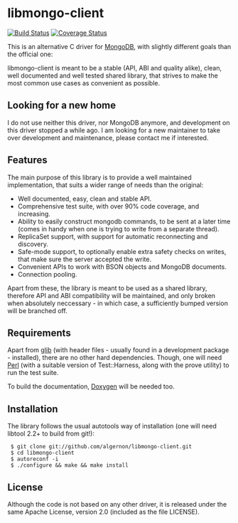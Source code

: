 libmongo-client
===============

[![Build Status](https://travis-ci.org/algernon/libmongo-client.png?branch=master)](https://travis-ci.org/algernon/libmongo-client)
[![Coverage Status](https://coveralls.io/repos/algernon/libmongo-client/badge.png?branch=master)](https://coveralls.io/r/algernon/libmongo-client?branch=master)

This is an alternative C driver for [MongoDB][mongodb], with slightly
different goals than the official one:

libmongo-client is meant to be a stable (API, ABI and quality alike),
clean, well documented and well tested shared library, that strives to
make the most common use cases as convenient as possible.

Looking for a new home
----------------------

I do not use neither this driver, nor MongoDB anymore, and development
on this driver stopped a while ago. I am looking for a new maintainer
to take over development and maintenance, please contact me if
interested.

Features
--------

The main purpose of this library is to provide a well maintained
implementation, that suits a wider range of needs than the original:

* Well documented, easy, clean and stable API.
* Comprehensive test suite, with over 90% code coverage, and
  increasing.
* Ability to easily construct mongodb commands, to be sent at a later
  time (comes in handy when one is trying to write from a separate
  thread).
* ReplicaSet support, with support for automatic reconnecting and
  discovery.
* Safe-mode support, to optionally enable extra safety checks on
  writes, that make sure the server accepted the write.
* Convenient APIs to work with BSON objects and MongoDB documents.
* Connection pooling.

Apart from these, the library is meant to be used as a shared library,
therefore API and ABI compatibility will be maintained, and only
broken when absolutely neccessary - in which case, a sufficiently
bumped version will be branched off.

Requirements
------------

Apart from [glib][glib] (with header files - usually found in a
development package - installed), there are no other hard
dependencies. Though, one will need [Perl][perl] (with a suitable
version of Test::Harness, along with the prove utility) to run the
test suite.

To build the documentation, [Doxygen][doxygen] will be needed too.

Installation
------------

The library follows the usual autotools way of installation (one will
need libtool 2.2+ to build from git!):

     $ git clone git://github.com/algernon/libmongo-client.git
     $ cd libmongo-client
     $ autoreconf -i
     $ ./configure && make && make install

License
-------

Although the code is not based on any other driver, it is released
under the same Apache License, version 2.0 (included as the file
LICENSE).

 [mongodb]: http://www.mongodb.org/
 [glib]: http://developer.gnome.org/glib/
 [perl]: http://www.perl.org/
 [doxygen]: http://www.stack.nl/~dimitri/doxygen/
